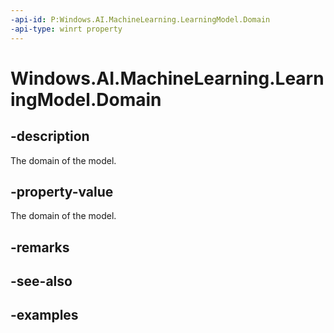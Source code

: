 ```yaml
---
-api-id: P:Windows.AI.MachineLearning.LearningModel.Domain
-api-type: winrt property
---
```


<!-- Property syntax.
public string Domain { get; }
-->

# Windows.AI.MachineLearning.LearningModel.Domain

## -description
The domain of the model.

## -property-value
The domain of the model.

## -remarks

## -see-also

## -examples
